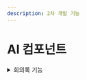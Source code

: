 ```yaml
---
description: 2차 개발 기능
---
```


# AI 컴포넌트

<details>

<summary>회의록 기능</summary>

* STT
* TTS



</details>
